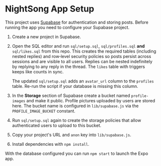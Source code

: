 # NightSong App Setup

This project uses [Supabase](https://supabase.com) for authentication and storing posts. Before running the app you need to configure your Supabase project.

1. Create a new project in Supabase.
2. Open the SQL editor and run `sql/setup.sql`, `sql/profiles.sql` **and** `sql/likes.sql` from this repo. This creates the required tables (including nested replies) and row‑level security policies so posts persist across sessions and are visible to all users. Replies can be nested indefinitely by replying to any reply in the thread. The `likes` table with triggers keeps like counts in sync.

   The updated `sql/setup.sql` adds an `avatar_url` column to the `profiles` table. Re-run the script if your database is missing this column.

3. In the **Storage** section of Supabase create a bucket named `profile-images` and make it public. Profile pictures uploaded by users are stored here. The bucket name is configured in `lib/supabase.js` via the `PROFILE_IMAGE_BUCKET` constant.
4. Run `sql/setup.sql` again to create the storage policies that allow authenticated users to upload to this bucket.
5. Copy your project's URL and `anon` key into `lib/supabase.js`.
6. Install dependencies with `npm install`.

With the database configured you can run `npm start` to launch the Expo app.
